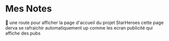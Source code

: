 # Mes Notes

:rotating_light: une route pour afficher la page d'accueil du projet StarHeroes cette page derva se rafraichir automatiquement up comme
les ecran publicité qui affiche des pubs
